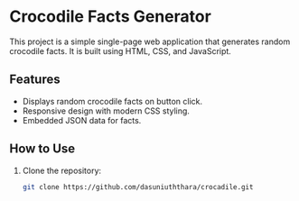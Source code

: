 # Crocodile Facts Generator

This project is a simple single-page web application that generates random crocodile facts. It is built using HTML, CSS, and JavaScript.

## Features

- Displays random crocodile facts on button click.
- Responsive design with modern CSS styling.
- Embedded JSON data for facts.

## How to Use

1. Clone the repository:
   ```bash
   git clone https://github.com/dasuniuththara/crocadile.git
